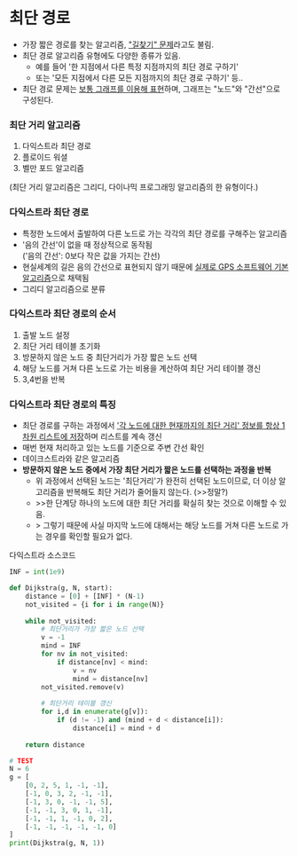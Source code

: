 # 최단 경로

- 가장 짧은 경로를 찾는 알고리즘, <u>"길찾기" 문제</u>라고도 불림.
- 최단 경로 알고리즘 유형에도 다양한 종류가 있음. 
  - 예를 들어 '한 지점에서 다른 특정 지점까지의 최단 경로 구하기'
  - 또는 '모든 지점에서 다른 모든 지점까지의 최단 경로 구하기' 등..
- 최단 경로 문제는 <u>보통 그래프를 이용해 표현</u>하며, 그래프는 "노드"와 "간선"으로 구성된다. 

### 최단 거리 알고리즘
1. 다익스트라 최단 경로
2. 플로이드 워셜
3. 벨만 포드 알고리즘

(최단 거리 알고리즘은 그리디, 다이나믹 프로그래밍 알고리즘의 한 유형이다.)

### 다익스트라 최단 경로
- 특정한 노드에서 출발하여 다른 노드로 가는 각각의 최단 경로를 구해주는 알고리즘
- '음의 간선'이 없을 때 정상적으로 동작됨\
('음의 간선': 0보다 작은 값을 가지는 간선)
- 현실세계의 길은 음의 간선으로 표현되지 않기 때문에 <u>실제로 GPS 소프트웨어 기본 알고리즘</u>으로 채택됨
- 그리디 알고리즘으로 분류

### 다익스트라 최단 경로의 순서
1. 출발 노드 설정
2. 최단 거리 테이블 초기화
3. 방문하지 않은 노드 중 최단거리가 가장 짧은 노드 선택
4. 해당 노드를 거쳐 다른 노드로 가는 비용을 계산하여 최단 거리 테이블 갱신
5. 3,4번을 반복

### 다익스트라 최단 경로의 특징
- 최단 경로를 구하는 과정에서 <u>'각 노드에 대한 현재까지의 최단 거리' 정보를 항상 1차원 리스트에 저장</u>하며 리스트를 계속 갱신
- 매번 현재 처리하고 있는 노드를 기준으로 주변 간선 확인
- 데이크스트라와 같은 알고리즘
- **방문하지 않은 노드 중에서 가장 최단 거리가 짧은 노드를 선택하는 과정을 반복**
  - 위 과정에서 선택된 노드는 '최단거리'가 완전히 선택된 노드이므로, 더 이상 알고리즘을 반복해도 최단 거리가 줄어들지 않는다. (>>정말?)
  - \>\>한 단계당 하나의 노드에 대한 최단 거리를 확실히 찾는 것으로 이해할 수 있음. 
  - \> 그렇기 때문에 사실 마지막 노드에 대해서는 해당 노드를 거쳐 다른 노드로 가는 경우를 확인할 필요가 없다. 

다익스트라 소스코드
```python
INF = int(1e9)

def Dijkstra(g, N, start):
    distance = [0] + [INF] * (N-1)
    not_visited = {i for i in range(N)}
    
    while not_visited:
        # 최단거리가 가장 짧은 노드 선택
        v = -1       
        mind = INF
        for nv in not_visited:
            if distance[nv] < mind:
                v = nv
                mind = distance[nv]
        not_visited.remove(v)
        
        # 최단거리 테이블 갱신
        for i,d in enumerate(g[v]):
            if (d != -1) and (mind + d < distance[i]):
                distance[i] = mind + d
    
    return distance

# TEST
N = 6
g = [
    [0, 2, 5, 1, -1, -1],
    [-1, 0, 3, 2, -1, -1], 
    [-1, 3, 0, -1, -1, 5], 
    [-1, -1, 3, 0, 1, -1], 
    [-1, -1, 1, -1, 0, 2],
    [-1, -1, -1, -1, -1, 0]
]
print(Dijkstra(g, N, 1))
```
